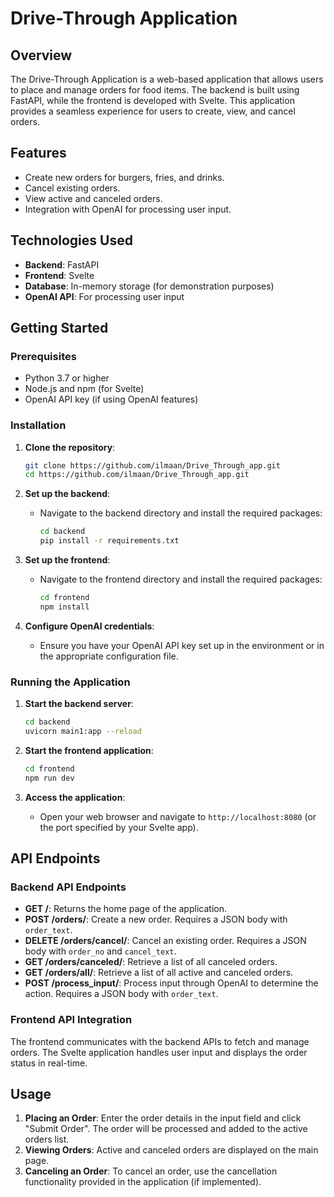 # Drive-Through Application

## Overview
The Drive-Through Application is a web-based application that allows users to place and manage orders for food items. The backend is built using FastAPI, while the frontend is developed with Svelte. This application provides a seamless experience for users to create, view, and cancel orders.

## Features
- Create new orders for burgers, fries, and drinks.
- Cancel existing orders.
- View active and canceled orders.
- Integration with OpenAI for processing user input.

## Technologies Used
- **Backend**: FastAPI
- **Frontend**: Svelte
- **Database**: In-memory storage (for demonstration purposes)
- **OpenAI API**: For processing user input

## Getting Started

### Prerequisites
- Python 3.7 or higher
- Node.js and npm (for Svelte)
- OpenAI API key (if using OpenAI features)

### Installation

1. **Clone the repository**:
   ```bash
   git clone https://github.com/ilmaan/Drive_Through_app.git
   cd https://github.com/ilmaan/Drive_Through_app.git
   ```

2. **Set up the backend**:
   - Navigate to the backend directory and install the required packages:
     ```bash
     cd backend
     pip install -r requirements.txt
     ```

3. **Set up the frontend**:
   - Navigate to the frontend directory and install the required packages:
     ```bash
     cd frontend
     npm install
     ```

4. **Configure OpenAI credentials**:
   - Ensure you have your OpenAI API key set up in the environment or in the appropriate configuration file.

### Running the Application

1. **Start the backend server**:
   ```bash
   cd backend
   uvicorn main1:app --reload
   ```

2. **Start the frontend application**:
   ```bash
   cd frontend
   npm run dev
   ```

3. **Access the application**:
   - Open your web browser and navigate to `http://localhost:8080` (or the port specified by your Svelte app).

## API Endpoints

### Backend API Endpoints

- **GET /**: Returns the home page of the application.
- **POST /orders/**: Create a new order. Requires a JSON body with `order_text`.
- **DELETE /orders/cancel/**: Cancel an existing order. Requires a JSON body with `order_no` and `cancel_text`.
- **GET /orders/canceled/**: Retrieve a list of all canceled orders.
- **GET /orders/all/**: Retrieve a list of all active and canceled orders.
- **POST /process_input/**: Process input through OpenAI to determine the action. Requires a JSON body with `order_text`.

### Frontend API Integration
The frontend communicates with the backend APIs to fetch and manage orders. The Svelte application handles user input and displays the order status in real-time.

## Usage
1. **Placing an Order**: Enter the order details in the input field and click "Submit Order". The order will be processed and added to the active orders list.
2. **Viewing Orders**: Active and canceled orders are displayed on the main page.
3. **Canceling an Order**: To cancel an order, use the cancellation functionality provided in the application (if implemented).

